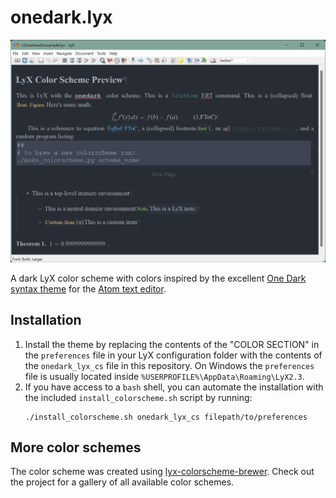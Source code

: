# onedark.lyx

<a href="img/onedark.png"><img src="img/onedark.png"></a>

A dark LyX color scheme with colors inspired by the excellent [One Dark syntax
theme](https://github.com/atom/atom/tree/master/packages/one-dark-syntax) for the [Atom
text editor](https://atom.io/).

## Installation

1. Install the theme by replacing the contents of the "COLOR SECTION" in the
   `preferences` file in your LyX configuration folder with the contents of the
   `onedark_lyx_cs` file in this repository. On Windows the `preferences` file is
   usually located inside `%USERPROFILE%\AppData\Roaming\LyX2.3`.
2. If you have access to a `bash` shell, you can automate the installation with the
   included `install_colorscheme.sh` script by running:
   ```
   ./install_colorscheme.sh onedark_lyx_cs filepath/to/preferences
   ```

## More color schemes

The color scheme was created using
[lyx-colorscheme-brewer](https://github.com/urob/lyx-colorscheme-brewer). Check out the
project for a gallery of all available color schemes.

